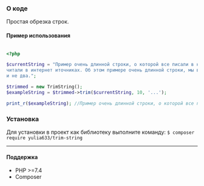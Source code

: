 ### О коде

Простая обрезка строк.

#### Пример использования

```php

<?php

$currentString = "Пример очень длинной строки, о которой все писали в новостях, а также
читали в интернет иточниках. Об этом примере очень длинной строки, мы вспомним ни раз,
и не два.";

$trimmed = new TrimString();
$exampleString = $trimmed->trim($currentString, 10, '...');

print_r($exampleString); //Пример очень длинной строки, о которой все писали в ...

```

### Установка

Для установки в проект как библиотеку выполните команду:
```$ composer require yulia633/trim-string```

---

#### Поддержка
* PHP >=7.4
* Composer